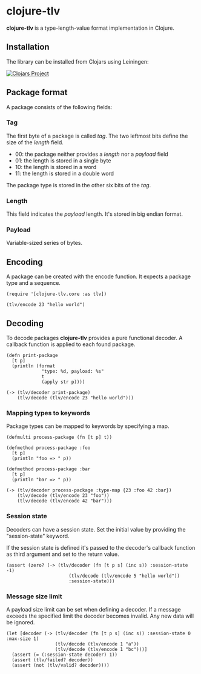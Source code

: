 # clojure-tlv

**clojure-tlv** is a type-length-value format implementation in Clojure.

## Installation

The library can be installed from Clojars using Leiningen:

[![Clojars Project](http://clojars.org/zcfux/clojure-tlv/latest-version.svg)](https://clojars.org/zcfux/clojure-tlv)

## Package format

A package consists of the following fields:

### Tag

The first byte of a package is called *tag*. The two leftmost bits define the
size of the *length* field.

* 00: the package neither provides a *length* nor a *payload* field
* 01: the length is stored in a single byte
* 10: the length is stored in a word
* 11: the length is stored in a double word

The package type is stored in the other six bits of the *tag*.

### Length

This field indicates the *payload* length. It's stored in big endian format.

### Payload

Variable-sized series of bytes.

## Encoding

A package can be created with the encode function. It expects a package type
and a sequence.

	(require '[clojure-tlv.core :as tlv])

	(tlv/encode 23 "hello world")

## Decoding

To decode packages **clojure-tlv** provides a pure functional decoder. A
callback function is applied to each found package.

	(defn print-package
	  [t p]
	  (println (format
	             "type: %d, payload: %s"
	             t
	             (apply str p))))

	(-> (tlv/decoder print-package)
	    (tlv/decode (tlv/encode 23 "hello world")))

### Mapping types to keywords

Package types can be mapped to keywords by specifying a map.

	(defmulti process-package (fn [t p] t))

	(defmethod process-package :foo
	  [t p]
	  (println "foo => " p))

	(defmethod process-package :bar
	  [t p]
	  (println "bar => " p))

	(-> (tlv/decoder process-package :type-map {23 :foo 42 :bar})
	    (tlv/decode (tlv/encode 23 "foo"))
	    (tlv/decode (tlv/encode 42 "bar")))

### Session state

Decoders can have a session state. Set the initial value by providing the
"session-state" keyword.

If the session state is defined it's passed to the decoder's callback function
as third argument and set to the return value.

	(assert (zero? (-> (tlv/decoder (fn [t p s] (inc s)) :session-state -1)
                           (tlv/decode (tlv/encode 5 "hello world"))
                           :session-state)))

### Message size limit

A payload size limit can be set when defining a decoder. If a message exceeds the
specified limit the decoder becomes invalid. Any new data will be ignored.

	(let [decoder (-> (tlv/decoder (fn [t p s] (inc s)) :session-state 0 :max-size 1)
	                  (tlv/decode (tlv/encode 1 "a"))
	                  (tlv/decode (tlv/encode 1 "bc")))]
	  (assert (= (:session-state decoder) 1))
	  (assert (tlv/failed? decoder))
	  (assert (not (tlv/valid? decoder))))
